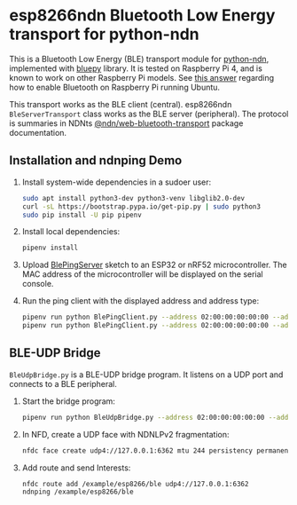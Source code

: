 # esp8266ndn Bluetooth Low Energy transport for python-ndn

This is a Bluetooth Low Energy (BLE) transport module for [python-ndn](https://python-ndn.readthedocs.io/en/latest/), implemented with [bluepy](https://github.com/IanHarvey/bluepy) library.
It is tested on Raspberry Pi 4, and is known to work on other Raspberry Pi models.
See [this answer](https://raspberrypi.stackexchange.com/a/114588) regarding how to enable Bluetooth on Raspberry Pi running Ubuntu.

This transport works as the BLE client (central).
esp8266ndn `BleServerTransport` class works as the BLE server (peripheral).
The protocol is summaries in NDNts [@ndn/web-bluetooth-transport](https://www.npmjs.com/package/@ndn/web-bluetooth-transport) package documentation.

## Installation and ndnping Demo

1. Install system-wide dependencies in a sudoer user:

    ```bash
    sudo apt install python3-dev python3-venv libglib2.0-dev
    curl -sL https://bootstrap.pypa.io/get-pip.py | sudo python3
    sudo pip install -U pip pipenv
    ```

2. Install local dependencies:

    ```bash
    pipenv install
    ```

3. Upload [BlePingServer](../../examples/BlePingServer) sketch to an ESP32 or nRF52 microcontroller.
   The MAC address of the microcontroller will be displayed on the serial console.

4. Run the ping client with the displayed address and address type:

    ```bash
    pipenv run python BlePingClient.py --address 02:00:00:00:00:00 --addr-type public
    pipenv run python BlePingClient.py --address 02:00:00:00:00:00 --addr-type random
    ```

## BLE-UDP Bridge

`BleUdpBridge.py` is a BLE-UDP bridge program.
It listens on a UDP port and connects to a BLE peripheral.

1. Start the bridge program:

    ```bash
    pipenv run python BleUdpBridge.py --address 02:00:00:00:00:00 --addr-type public
    ```

2. In NFD, create a UDP face with NDNLPv2 fragmentation:

    ```bash
    nfdc face create udp4://127.0.0.1:6362 mtu 244 persistency permanent
    ```

3. Add route and send Interests:

    ```bash
    nfdc route add /example/esp8266/ble udp4://127.0.0.1:6362
    ndnping /example/esp8266/ble
    ```
